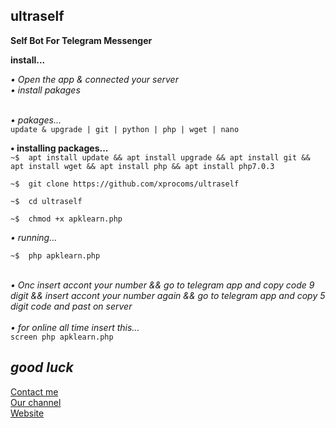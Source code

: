 ## ultraself


**Self Bot For Telegram Messenger**


**install...** <br> 

_• Open the app & connected your server_
<br>
_• install pakages_ 
<br>
<br>

_• pakages..._<br>
`update & upgrade | git | python | php | wget | nano `

**• installing packages...**<br>
`~$  apt install update && apt install upgrade && apt install git && apt install wget && apt install php && apt install php7.0.3`

`~$  git clone https://github.com/xprocoms/ultraself`

`~$  cd ultraself`

`~$  chmod +x apklearn.php`

_• running..._

`~$  php apklearn.php`
<br><br>

_• Onc insert accont your number && go to telegram app and copy code 9 digit && insert accont your number again && go to telegram app and copy 5 digit code and past on server_
<br><br>
_• for online all time insert this..._
<br>
`screen php apklearn.php`

*good luck*
-------------------------------------

[Contact me ](https://t.me/apklearnbot)
<br>
[Our channel](https://t.me/apklearn)
<br>
[Website](http://andronix.blog.ir)
<br>
